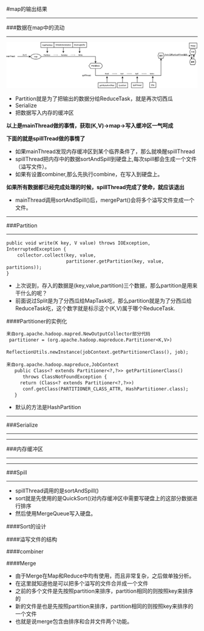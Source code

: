 #map的输出结果
***
###数据在map中的流动
***
![output-of-map](/_image/2.output-of-map.png)
* Partition就是为了把输出的数据分给ReduceTask，就是再次切西瓜
* Serialize
* 把数据写入内存的缓冲区

**以上是mainThread做的事情，获取(K,V)->map->写入缓冲区一气呵成**

**下面的就是spillTread做的事情了**

* 如果mainThread发现内存缓冲区到某个临界条件了，那么就唤醒spillThread
* spillThread把内存中的数据sortAndSpill到硬盘上,每次spill都会生成一个文件（溢写文件）。
* 如果有设置combiner,那么先执行combine，在写入到硬盘上。

**如果所有数据都已经完成处理的时候，spillThread完成了使命，就应该退出**

* mainThread调用sortAndSpill()后，mergePart()会将多个溢写文件变成一个文件。

***
###Partition
***
```
public void write(K key, V value) throws IOException, InterruptedException {
    collector.collect(key, value,
                      partitioner.getPartition(key, value, partitions));
}
```
* 上次说到，存入的数据是(key,value,partition)三个数据，那么partition是用来干什么的呢？
* 前面说过Split是为了分西瓜给MapTask吃，那么partition就是为了分西瓜给ReduceTask吃，这个数字就是标示这个(K,V)属于哪个ReduceTask.

####Partitioner的实例化

```
来自org.apache.hadoop.mapred.NewOutputCollector部分代码
 partitioner = (org.apache.hadoop.mapreduce.Partitioner<K,V>)
           ReflectionUtils.newInstance(jobContext.getPartitionerClass(), job);

来自org.apache.hadoop.mapreduce,JobContext
   public Class<? extends Partitioner<?,?>> getPartitionerClass() 
      throws ClassNotFoundException {
     return (Class<? extends Partitioner<?,?>>) 
      conf.getClass(PARTITIONER_CLASS_ATTR, HashPartitioner.class);
   }
```
* 默认的方法是HashPartition

***
###Serialize
***
***
###内存缓冲区
***
***
###Spill
***
* spillThread调用的是sortAndSpill()
* sort就是先使用的是QuickSort()对内存缓冲区中需要写硬盘上的这部分数据进行排序
* 然后使用MergeQueue写入硬盘。

####Sort的设计

####溢写文件的结构

####combiner

####Merge

* 由于Merge在Map和Reduce中均有使用，而且非常复杂，之后做单独分析。
* 在这里就知道他是可以把多个溢写的文件合并成一个文件
 * 之前的多个文件是先按照partition来排序，partition相同的则按照key来排序的
 * 新的文件是也是先按照partition来排序，partition相同的则按照key来排序的一个文件
 * 也就是说merge包含由排序和合并文件两个功能。
